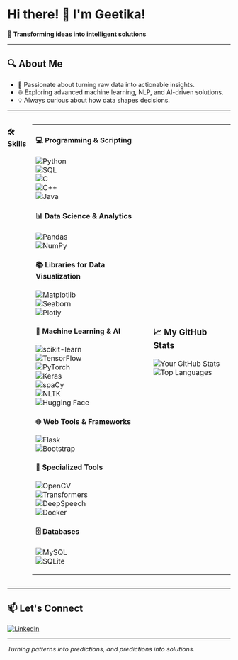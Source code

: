 # Hi there! 👋 I'm Geetika!  
🌟 **Transforming ideas into intelligent solutions**  

---

## 🔍 About Me  
- 🧠 Passionate about turning raw data into actionable insights.  
- 🌐 Exploring advanced machine learning, NLP, and AI-driven solutions.  
- 💡 Always curious about how data shapes decisions.  

---

<div style="display: flex; justify-content: space-between;">
  
### 🛠️ Skills  

<table>
<tr>
  <td>
    
#### 💻 Programming & Scripting  
![Python](https://img.shields.io/badge/Python-3776AB?style=for-the-badge&logo=python&logoColor=white)  
![SQL](https://img.shields.io/badge/SQL-003B57?style=for-the-badge&logo=postgresql&logoColor=white)  
![C](https://img.shields.io/badge/C-00599C?style=for-the-badge&logo=c&logoColor=white)  
![C++](https://img.shields.io/badge/C++-00599C?style=for-the-badge&logo=cplusplus&logoColor=white)  
![Java](https://img.shields.io/badge/Java-007396?style=for-the-badge&logo=java&logoColor=white)  

#### 📊 Data Science & Analytics  
![Pandas](https://img.shields.io/badge/Pandas-150458?style=for-the-badge&logo=pandas&logoColor=white)  
![NumPy](https://img.shields.io/badge/NumPy-013243?style=for-the-badge&logo=numpy&logoColor=white)  

#### 📚 Libraries for Data Visualization  
![Matplotlib](https://img.shields.io/badge/Matplotlib-11557C?style=for-the-badge&logo=python&logoColor=white)  
![Seaborn](https://img.shields.io/badge/Seaborn-4C9A84?style=for-the-badge&logo=python&logoColor=white)  
![Plotly](https://img.shields.io/badge/Plotly-3F4F75?style=for-the-badge&logo=plotly&logoColor=white)  

#### 🤖 Machine Learning & AI  
![scikit-learn](https://img.shields.io/badge/scikit--learn-F7931E?style=for-the-badge&logo=scikit-learn&logoColor=white)  
![TensorFlow](https://img.shields.io/badge/TensorFlow-FF6F00?style=for-the-badge&logo=tensorflow&logoColor=white)  
![PyTorch](https://img.shields.io/badge/PyTorch-EE4C2C?style=for-the-badge&logo=pytorch&logoColor=white)  
![Keras](https://img.shields.io/badge/Keras-D00000?style=for-the-badge&logo=keras&logoColor=white)  
![spaCy](https://img.shields.io/badge/spaCy-09A3D5?style=for-the-badge&logo=spacy&logoColor=white)  
![NLTK](https://img.shields.io/badge/NLTK-007ACC?style=for-the-badge&logo=python&logoColor=white)  
![Hugging Face](https://img.shields.io/badge/Hugging%20Face-FFAA00?style=for-the-badge&logo=huggingface&logoColor=white)  

#### 🌐 Web Tools & Frameworks  
![Flask](https://img.shields.io/badge/Flask-000000?style=for-the-badge&logo=flask&logoColor=white)  
![Bootstrap](https://img.shields.io/badge/Bootstrap-563D7C?style=for-the-badge&logo=bootstrap&logoColor=white)  

#### 🌟 Specialized Tools  
![OpenCV](https://img.shields.io/badge/OpenCV-5C3EE8?style=for-the-badge&logo=opencv&logoColor=white)  
![Transformers](https://img.shields.io/badge/Transformers-FFBB00?style=for-the-badge&logo=huggingface&logoColor=white)  
![DeepSpeech](https://img.shields.io/badge/DeepSpeech-FF6600?style=for-the-badge&logo=mozilla&logoColor=white)  
![Docker](https://img.shields.io/badge/Docker-2496ED?style=for-the-badge&logo=docker&logoColor=white)  

#### 🗄️ Databases  
![MySQL](https://img.shields.io/badge/MySQL-4479A1?style=for-the-badge&logo=mysql&logoColor=white)  
![SQLite](https://img.shields.io/badge/SQLite-003B57?style=for-the-badge&logo=sqlite&logoColor=white)  

  </td>
  <td>
    
### 📈 My GitHub Stats  

![Your GitHub Stats](https://github-readme-stats.vercel.app/api?username=Geetika2282&show_icons=true&theme=radical)  
![Top Languages](https://github-readme-stats.vercel.app/api/top-langs/?username=Geetika2282&layout=compact&theme=radical)  

  </td>
</tr>
</table>
</div>

---

## 📫 Let's Connect  
[![LinkedIn](https://img.shields.io/badge/LinkedIn-0077B5?style=for-the-badge&logo=linkedin&logoColor=white)](https://www.linkedin.com/in/www.linkedin.com/in/geetika-kanwar-61a33b223)  

---

_Turning patterns into predictions, and predictions into solutions._
